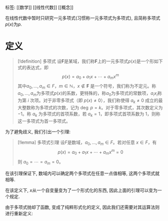 标签: [[数学]] [[线性代数]] [[概念]]

在线性代数中暂时只研究一元多项式(习惯称一元多项式为多项式), 且简称多项式$p(x)$为$p$. 
# 定义

>[!definition] 多项式
>设$\mathbf{F}$是某域，我们称$\mathbf{F}$上的一元多项式$p(x)$是一个形如下式的表达式，即
>$$
>p(x) = a_0 + a_1x + \cdots + a_mx^m
>$$
>其中$a_0, \dots, a_m \in F$，$m \in \mathbb{N}$，$x \notin \mathbf{F}$ 是一个符号，我们称为不定元。称$a_0, \dots, a_m$为多项式$p(x)$的系数，更特殊的，称$a_0$为多项式的常数项，$a_ix_{i}$称为第 $i$ 次项。对于非零多项式（即 $p(x) \neq 0$），我们称使得 $a_k \neq 0$ 成立的最大整数称为多项式的次数，记为 $\deg\ p = k$。对于零多项式，其次数定义为 $-1$。称 $a_k$ 为多项式的首项系数，若 $a_k = 1$，即多项式首项系数为 $1$，则称这一多项式为首一多项式。

为了避免歧义, 我们引出一个引理:

>[!lemma] 多项式引理
>设$F$是数域，$a_0, \dots, a_m \in F$。若对任意 $x \in F$，有 $$p(x) = a_0 + a_1x + \cdots + a_mx^m = 0$$则 $a_0 = \cdots = a_m = 0$。

在该引理保证下, 数域内可以确定两个多项式在任意一点值相等, 这两个多项式就相等. 

在该定义下, $x$从一个自变量变为了一个形式化的东西, 因此上面的引理可以变为一个规定. 

由于多项式抛却了函数, 变成了纯粹形式化的定义, 因此我们还需要对其运算法则进行重新定义: 